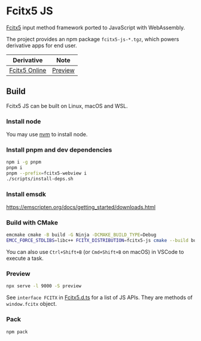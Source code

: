 # Fcitx5 JS

[Fcitx5](https://github.com/fcitx/fcitx5) input method framework ported to JavaScript with WebAssembly.

The project provides an npm package `fcitx5-js-*.tgz`, which powers derivative apps for end user.

Derivative | Note
-|-
[Fcitx5 Online](https://github.com/fcitx-contrib/fcitx5-online) | [Preview](https://fcitx-contrib.github.io/online/)

## Build

Fcitx5 JS can be built on Linux, macOS and WSL.

### Install node
You may use [nvm](https://github.com/nvm-sh/nvm)
to install node.

### Install pnpm and dev dependencies
```sh
npm i -g pnpm
pnpm i
pnpm --prefix=fcitx5-webview i
./scripts/install-deps.sh
```

### Install emsdk
https://emscripten.org/docs/getting_started/downloads.html

### Build with CMake
```sh
emcmake cmake -B build -G Ninja -DCMAKE_BUILD_TYPE=Debug
EMCC_FORCE_STDLIBS=libc++ FCITX_DISTRIBUTION=fcitx5-js cmake --build build
```
You can also use `Ctrl+Shift+B` (or `Cmd+Shift+B` on macOS) in VSCode to execute a task.

### Preview
```sh
npx serve -l 9000 -S preview
```
See `interface FCITX` in [Fcitx5.d.ts](./page/Fcitx5.d.ts) for a list of JS APIs.
They are methods of `window.fcitx` object.

### Pack
```sh
npm pack
```
